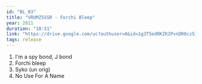 ```yaml
---
id: "BL_03"
title: "VRUMZSSSR - Forchi Bleep"
year: 2011
duration: "10:51"
link: "https://drive.google.com/uc?authuser=0&id=1g3T5edRKZK2PvnDR0cz5i4fp6EwW6mi9&export=download"
tags: release
---
```


01. I'm a spy bond, J bond
02. Forchi bleep
03. Syko (un orig)
04. No Use For A Name
